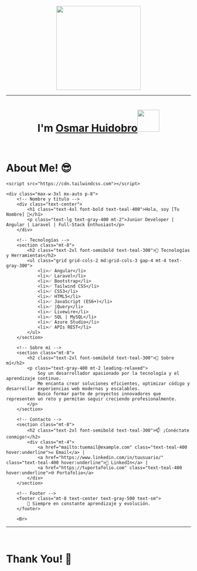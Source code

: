 <p align="center">
  <img src="https://miro.medium.com/max/2048/1*OohqW5DGh9CQS4hLY5FXzA.png" height="230"/>
</p>
<hr>
<h1 align="center">I'm <a href="https://github.com/OsmarH19">Osmar Huidobro<a><img src="[https://github.com/OsmarH19]" width="60px"/></h1>
<Br>
<h1>About Me! 😎</h1>

    <script src="https://cdn.tailwindcss.com"></script>

<body class="bg-gray-900 text-white">

    <div class="max-w-3xl mx-auto p-8">
        <!-- Nombre y título -->
        <div class="text-center">
            <h1 class="text-4xl font-bold text-teal-400">Hola, soy [Tu Nombre] 👋</h1>
            <p class="text-lg text-gray-400 mt-2">Junior Developer | Angular | Laravel | Full-Stack Enthusiast</p>
        </div>

        <!-- Tecnologías -->
        <section class="mt-8">
            <h2 class="text-2xl font-semibold text-teal-300">🚀 Tecnologías y Herramientas</h2>
            <ul class="grid grid-cols-2 md:grid-cols-3 gap-4 mt-4 text-gray-300">
                <li>✅ Angular</li>
                <li>✅ Laravel</li>
                <li>✅ Bootstrap</li>
                <li>✅ Tailwind CSS</li>
                <li>✅ CSS3</li>
                <li>✅ HTML5</li>
                <li>✅ JavaScript (ES6+)</li>
                <li>✅ jQuery</li>
                <li>✅ Livewire</li>
                <li>✅ SQL | MySQL</li>
                <li>✅ Azure Studio</li>
                <li>✅ APIs REST</li>
            </ul>
        </section>

        <!-- Sobre mí -->
        <section class="mt-8">
            <h2 class="text-2xl font-semibold text-teal-300">📌 Sobre mí</h2>
            <p class="text-gray-400 mt-2 leading-relaxed">
                Soy un desarrollador apasionado por la tecnología y el aprendizaje continuo. 
                Me encanta crear soluciones eficientes, optimizar código y desarrollar experiencias web modernas y escalables.
                Busco formar parte de proyectos innovadores que representen un reto y permitan seguir creciendo profesionalmente.
            </p>
        </section>

        <!-- Contacto -->
        <section class="mt-8">
            <h2 class="text-2xl font-semibold text-teal-300">📫 ¡Conéctate conmigo!</h2>
            <div class="mt-4">
                <a href="mailto:tuemail@example.com" class="text-teal-400 hover:underline">✉️ Email</a> |
                <a href="https://www.linkedin.com/in/tuusuario/" class="text-teal-400 hover:underline">💼 LinkedIn</a> |
                <a href="https://tuportafolio.com" class="text-teal-400 hover:underline">🌐 Portafolio</a>
            </div>
        </section>

        <!-- Footer -->
        <footer class="mt-8 text-center text-gray-500 text-sm">
            🚀 Siempre en constante aprendizaje y evolución.
        </footer>

        <Br>
<hr>
<Br>
<h1>Thank You! 🤵 </h1>
<Br>
    </div>

</body>

